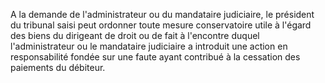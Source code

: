 A la demande de l'administrateur ou du mandataire judiciaire, le président du tribunal saisi peut ordonner toute mesure conservatoire utile à l'égard des biens du dirigeant de droit ou de fait à l'encontre duquel l'administrateur ou le mandataire judiciaire a introduit une action en responsabilité fondée sur une faute ayant contribué à la cessation des paiements du débiteur.  

  
